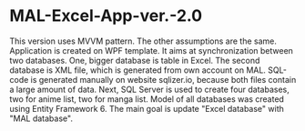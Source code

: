 # MAL-Excel-App-ver.-2.0
This version uses MVVM pattern. The other assumptions are the same. Application is created on WPF template. It aims at synchronization between two databases. One, bigger database is table in Excel. The second database is XML file, which is generated from own account on MAL. SQL-code is generated manually on website sqlizer.io, because both files contain a large amount of data. Next, SQL Server is used to create four databases, two for anime list, two for manga list. Model of all databases was created using Entity Framework 6. The main goal is update "Excel database" with "MAL database".  
